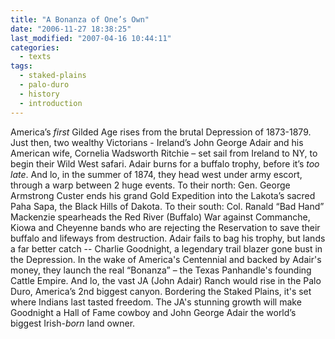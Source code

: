 ```yaml
---
title: "A Bonanza of One’s Own"
date: "2006-11-27 18:38:25"
last_modified: "2007-04-16 10:44:11"
categories:
  - texts
tags:
  - staked-plains
  - palo-duro
  - history
  - introduction
---
```


America’s _first_ Gilded Age rises from the brutal Depression of 1873-1879\. Just then, two wealthy Victorians - Ireland’s John George Adair and his American wife, Cornelia Wadsworth Ritchie – set sail from Ireland to NY, to begin their Wild West safari. Adair burns for a buffalo trophy, before it’s _too late_. And lo, in the summer of 1874, they head west under army escort, through a warp between 2 huge events. To their north: Gen. George Armstrong Custer ends his grand Gold Expedition into the Lakota’s sacred Paha Sapa, the Black Hills of Dakota. To their south: Col. Ranald “Bad Hand” Mackenzie spearheads the Red River (Buffalo) War against Commanche, Kiowa and Cheyenne bands who are rejecting the Reservation to save their buffalo and lifeways from destruction. Adair fails to bag his trophy, but lands a far better catch -- Charlie Goodnight, a legendary trail blazer gone bust in the Depression. In the wake of America's Centennial and backed by Adair's money, they launch the real “Bonanza” – the Texas Panhandle's founding Cattle Empire. And lo, the vast JA (John Adair) Ranch would rise in the Palo Duro, America’s 2nd biggest canyon. Bordering the Staked Plains, it's set where Indians last tasted freedom. The JA's stunning growth will make Goodnight a Hall of Fame cowboy and John George Adair the world’s biggest Irish-_born_ land owner.
